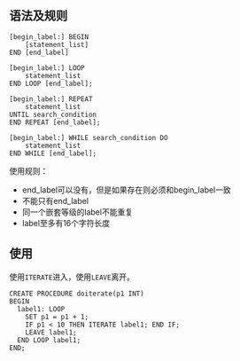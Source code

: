 ## 语法及规则

```mysql
[begin_label:] BEGIN
    [statement_list]
END [end_label]

[begin_label:] LOOP
    statement_list
END LOOP [end_label];

[begin_label:] REPEAT
    statement_list
UNTIL search_condition
END REPEAT [end_label];

[begin_label:] WHILE search_condition DO
    statement_list
END WHILE [end_label];
```

使用规则：

- end_label可以没有，但是如果存在则必须和begin_label一致
- 不能只有end_label
- 同一个嵌套等级的label不能重复
- label至多有16个字符长度

## 使用

使用`ITERATE`进入，使用`LEAVE`离开。

```mysql
CREATE PROCEDURE doiterate(p1 INT)
BEGIN
  label1: LOOP
    SET p1 = p1 + 1;
    IF p1 < 10 THEN ITERATE label1; END IF;
    LEAVE label1;
  END LOOP label1;
END;
```

